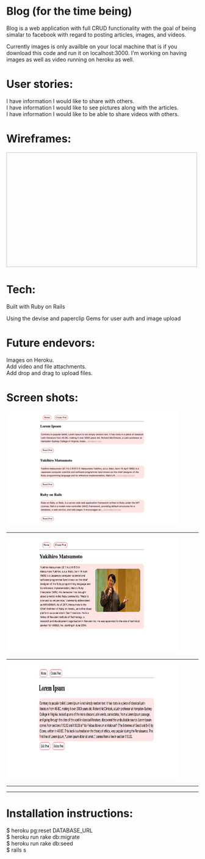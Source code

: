 <h1>Blog (for the time being)</h1>

<p>
  Blog is a web application with full CRUD functionality with the goal of being simalar to facebook with regard to posting articles, images, and videos.
</p>

<p>
  Currently images is only availble on your local machine that is if you download this code and run it on localhost:3000. I'm working on having images as well as video running on heroku as well.
</p>


<h1>User stories:</h1>
<p>
  I have information I would like to share with others.<br />
  I have information I would like to see pictures along with the articles.<br />
  I have information I would like to be able to share videos with others.
</p>

<h1>Wireframes: </h1>
<img src=" " height="300" width="500">

<h1>Tech:</h1>
<p>
  Built with Ruby on Rails <br />

  Using the devise and paperclip Gems for user auth and image upload
</p>


<h1>Future endevors:</h1>
<p>
  Images on Heroku. <br />
  Add video and file attachments. <br />
  Add drop and drag to upload files.
</P>

<h1> Screen shots:</h1>
<img src="public/system/posts/images/full-page.png" height="300" width="450"> <hr>
<img src="public/system/posts/images/ruby-dude.png" height="300" width="450"> <hr>
<img src="public/system/posts/images/lorem-1.png" height="300" width="450"> <hr> <hr>


<h1>Installation instructions:</h1>
<p>
$ heroku pg:reset DATABASE_URL <br />
$ heroku run rake db:migrate <br />
$ heroku run rake db:seed <br />
$ rails s
</P>


